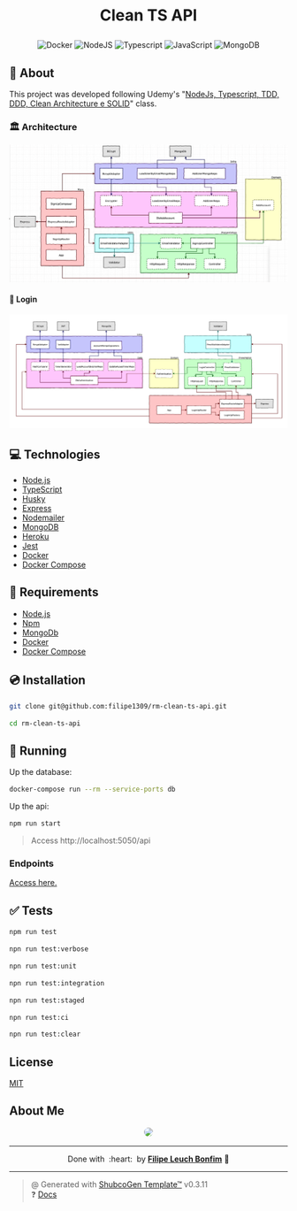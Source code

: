 # <p align="center">Clean TS API</p>

<p align="center">
    <img src="https://img.shields.io/badge/Tools-Docker-informational?style=flat-square&logo=docker&color=2496ED" alt="Docker" />
    <img src="https://img.shields.io/badge/Code-NodeJS-informational?style=flat-square&logo=node.js&color=339933" alt="NodeJS" />
    <img src="https://img.shields.io/badge/Code-Typescript-informational?style=flat-square&logo=typescript&color=3178C6" alt="Typescript" />
    <img src="https://img.shields.io/badge/Code-JavaScript-informational?style=flat-square&logo=javascript&color=F7DF1E" alt="JavaScript" />
    <img src="https://img.shields.io/badge/DB-MongoDB-informational?style=flat-square&logo=mongodb&color=47A248" alt="MongoDB" />
</p>

## 💬 About

This project was developed following Udemy's "[NodeJs, Typescript, TDD, DDD, Clean Architecture e SOLID](https://www.udemy.com/course/tdd-com-mango/)" class.


### 🏛 Architecture

![](arch.png)

#### 🔑 Login

![](arch_login.png)

## :computer: Technologies

- [Node.js](https://nodejs.org/en/)
- [TypeScript](https://www.typescriptlang.org/)
- [Husky](https://typicode.github.io/husky/#/)
- [Express](https://expressjs.com/)
- [Nodemailer](https://nodemailer.com/)
- [MongoDB](https://www.mongodb.com/)
- [Heroku](https://www.heroku.com/)
- [Jest](https://jestjs.io/)
- [Docker](https://www.docker.com/)
- [Docker Compose](https://docs.docker.com/compose/)

## :scroll: Requirements

- [Node.js](https://nodejs.org/en/)
- [Npm](https://www.npmjs.com/)
- [MongoDb](https://www.mongodb.com/)
- [Docker](https://www.docker.com/)
- [Docker Compose](https://docs.docker.com/compose/)

## :cd: Installation

```sh
git clone git@github.com:filipe1309/rm-clean-ts-api.git
```

```sh
cd rm-clean-ts-api
```

## :runner: Running

Up the database:
```sh
docker-compose run --rm --service-ports db
```

Up the api:
```sh
npm run start
```
<!-- # docker-compose up -->

> Access http://localhost:5050/api

### Endpoints

[Access here.](./api.http)

## :white_check_mark: Tests

```sh
npm run test
```
```sh
npn run test:verbose
```
```sh
npn run test:unit
```
```sh
npn run test:integration
```
```sh
npn run test:staged
```
```sh
npn run test:ci
```
```sh
npn run test:clear
```

<!-- 
## Contributing

Pull requests are welcome. For major changes, please open an issue first to discuss what you would like to change.

Please make sure to update tests as appropriate. -->

## License

[MIT](https://choosealicense.com/licenses/mit/)

## About Me

<p align="center">
    <a style="font-weight: bold" href="https://github.com/filipe1309/">
    <img style="border-radius:50%" width="100px; "src="https://github.com/filipe1309.png"/>
    </a>
</p>

---

<p align="center">
    Done with&nbsp;&nbsp;:heart:&nbsp;&nbsp;by <a style="font-weight: bold" href="https://github.com/filipe1309/">Filipe Leuch Bonfim</a> 🖖
</p>

---

> @ Generated with [ShubcoGen Template™](https://github.com/filipe1309/shubcogen-template) v0.3.11  
> ❓ [Docs](./.shub/README.md)
